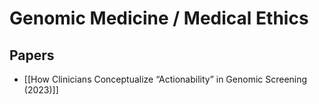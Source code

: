 # Genomic Medicine / Medical Ethics

## Papers

- [[How Clinicians Conceptualize “Actionability” in Genomic Screening (2023)]]
